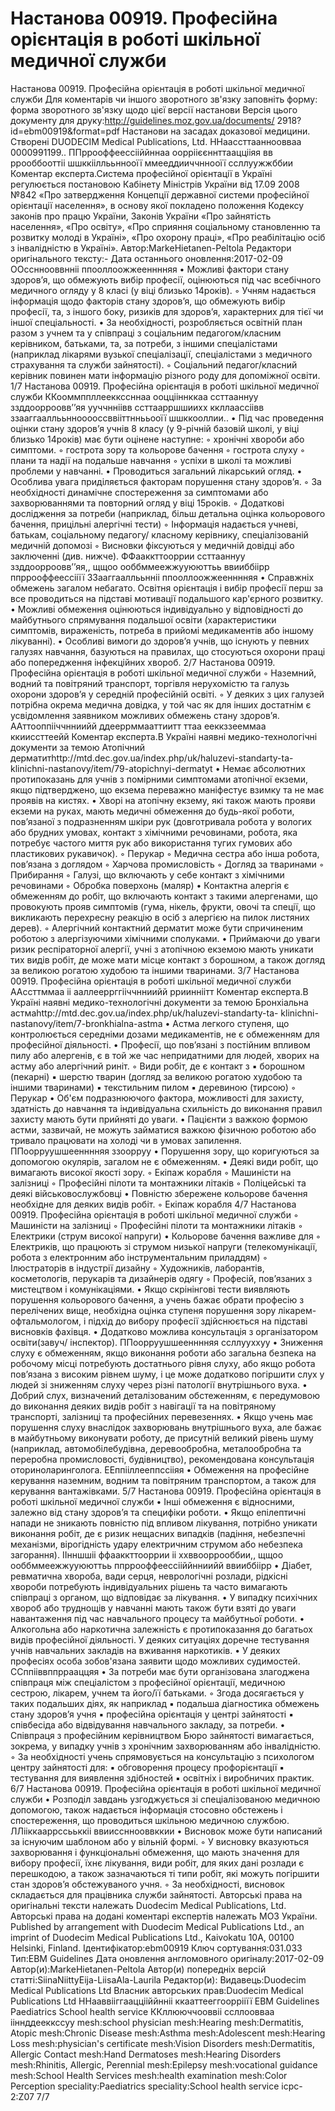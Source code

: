 # Настанова 00919. Професійна орієнтація в роботі шкільної медичної служби

Настанова 00919. Професійна орієнтація в роботі шкільної медичної служби
Для коментарів чи іншого зворотного зв'язку заповніть форму:
форма зворотного зв'язку щодо цієї версії настанови
Версія цього документу для друку:http://guidelines.moz.gov.ua/documents/
2918?id=ebm00919&format=pdf
Настанови на засадах доказової медицини.
Створені DUODECIM Medical Publications, Ltd.
ННаассттаанноовваа 0000991199.. ППррооффеессііййннаа
оорріієєннттааццііяя вв ррооббооттіі шшккііллььннооїї ммееддииччннооїї
ссллуужжббии
Коментар експерта.Система професійної орієнтації в Україні регулюється
постановою Кабінету Міністрів України від 17.09 2008 №842 «Про
затвердження Концепції державної системи професійної орієнтації
населення», в основу якої покладено положення Кодексу законів про
працю України, Законів України «Про зайнятість населення», «Про освіту»,
«Про сприяння соціальному становленню та розвитку молоді в Україні»,
«Про охорону праці», «Про реабілітацію осіб з інвалідністю в Україні».
Автор:MarkeHietanen-Peltola
Редактори оригінального тексту:-
Дата останнього оновлення:2017-02-09
ООссннооввнніі ппооллоожжеенннняя
• Можливі фактори стану здоров’я, що обмежують вибір професії,
оцінюються під час всебічного медичного огляду у 8 класі (у віці
близько 14років).
◦ Учням надається інформація щодо факторів стану здоров’я,
що обмежують вибір професії, та, з іншого боку, ризиків для
здоров’я, характерних для тієї чи іншої спеціальності.
• За необхідності, розробляється освітній план разом з учнем та у
співпраці з соціальним педагогом/класним керівником, батьками,
та, за потреби, з іншими спеціалістами (наприклад лікарями вузької
спеціалізації, спеціалістами з медичного страхування та служби
зайнятості).
◦ Соціальний педагог/класний керівник повинен мати
інформацію різного роду для допоміжної освіти.
1/7
Настанова 00919. Професійна орієнтація в роботі шкільної медичної служби
ККооммппллееккссннаа ооццііннккаа ссттааннуу ззддоорроовв’’яя ууччнніівв ссттаарршшиихх
ккллаассіівв ззааггааллььннооооссввііттннььооїї шшккооллии..
• Під час проведення оцінки стану здоров’я учнів 8 класу (у 9-річній
базовій школі, у віці близько 14років) має бути оцінене наступне:
◦ хронічні хвороби або симптоми.
◦ гострота зору та кольорове бачення
◦ гострота слуху
◦ плани та надії на подальше навчання
◦ успіхи в школі та можливі проблеми у навчанні.
• Проводиться загальний лікарський огляд.
• Особлива увага приділяється факторам порушення стану здоров’я.
◦ За необхідності динамічне спостереження за симптомами
або захворюваннями та повторний огляд у віці 15років.
◦ Додаткові дослідження за потреби (наприклад, більш
детальна оцінка кольорового бачення, прицільні алергічні
тести)
◦ Інформація надається учневі, батькам, соціальному педагогу/
класному керівнику, спеціалізованій медичній допомозі
◦ Висновки фіксуються у медичній довідці або заключенні (див.
нижче).
ФФааккттооррии ссттааннуу ззддоорроовв’’яя,, щщоо ооббммеежжууююттьь ввииббіірр
ппррооффеессііїї
ЗЗааггааллььнніі ппооллоожжеенннняя
• Справжніх обмежень загалом небагато. Освітня орієнтація і вибір
професії перш за все проводиться на підставі мотивації подальшого
кар'єрного розвитку.
• Можливі обмеження оцінюються індивідуально у відповідності до
майбутнього спрямування подальшої освіти (характеристики
симптомів, вираженість, потреба в прийомі медикаментів або
іншому лікуванні).
• Особливі вимоги до здоров’я учнів, що існують у певних галузях
навчання, базуються на правилах, що стосуються охорони праці або
попередження інфекційних хвороб.
2/7
Настанова 00919. Професійна орієнтація в роботі шкільної медичної служби
◦ Наземний, водний та повітряний транспорт, торгівля
нерухомістю та галузь охорони здоров’я у середній
професійній освіті.
◦ У деяких з цих галузей потрібна окрема медична довідка, у
той час як для інших достатнім є усвідомлення заявником
можливих обмежень стану здоров’я.
ААттооппііччнниийй ддееррммааттиитт ттаа ееккззееммаа ккииссттеейй
Коментар експерта.В Україні наявні медико-технологічні документи за
темою Атопічний дерматитhttp://mtd.dec.gov.ua/index.php/uk/haluzevi-standarty-ta-
klinichni-nastanovy/item/79-atopichnyi-dermatyt
• Немає абсолютних протипоказань для учнів з помірними
симптомами атопічної екземи, якщо підтверджено, що екзема
переважно маніфестує взимку та не має проявів на кистях.
• Хворі на атопічну екзему, які також мають прояви екземи на руках,
мають медичні обмеження до будь-якої роботи, пов’язаної з
подразненням шкіри рук (довготривала робота у вологих або
брудних умовах, контакт з хімічними речовинами, робота, яка
потребує частого миття рук або використання тугих гумових або
пластикових рукавичок).
◦ Перукар
◦ Медична сестра або інша робота, пов’язана з доглядом
◦ Харчова промисловість
◦ Догляд за тваринами
◦ Прибирання
◦ Галузі, що включають у себе контакт з хімічними речовинами
◦ Обробка поверхонь (маляр)
• Контактна алергія є обмеженням до робіт, що включають контакт з
такими алергенами, що провокують прояв симптомів (гума, нікель,
фрукти, овочі та спеції, що викликають перехресну реакцію в осіб з
алергією на пилок листяних дерев).
◦ Алергічний контактний дерматит може бути спричиненим
роботою з алергізуючими хімічними сполуками.
• Приймаючи до уваги ризик респіраторної алергії, учні з атопічною
екземою мають уникати тих видів робіт, де може мати місце контакт
з борошном, а також догляд за великою рогатою худобою та іншими
тваринами.
3/7
Настанова 00919. Професійна орієнтація в роботі шкільної медичної служби
ААссттммаа іі ааллееррггііччнниийй рриинніітт
Коментар експерта.В Україні наявні медико-технологічні документи за
темою Бронхіальна астмаhttp://mtd.dec.gov.ua/index.php/uk/haluzevi-standarty-ta-
klinichni-nastanovy/item/7-bronkhialna-astma
• Астма легкого ступеня, що контролюється середніми дозами
медикаментів, не є обмеженням для професійної діяльності.
• Професії, що пов’язані з постійним впливом пилу або алергенів, є в
той же час непридатними для людей, хворих на астму або
алергічний риніт.
◦ Види робіт, де є контакт з
▪ борошном (пекарні)
▪ шерстю тварин (догляд за великою рогатою худобою
та іншими тваринами)
▪ текстильним пилом
▪ деревиною (тирсою)
◦ Перукар
• Об'єм подразнюючого фактора, можливості для захисту, здатність
до навчання та індивідуальна схильність до виконання правил
захисту мають бути прийняті до уваги.
• Пацієнти з важкою формою астми, зазвичай, не можуть займатися
важкою фізичною роботою або тривало працювати на холоді чи в
умовах запилення.
ППоорруушшеенннняя ззоорруу
• Порушення зору, що коригуються за допомогою окулярів, загалом
не є обмеженням.
• Деякі види робіт, що вимагають високої якості зору.
◦ Екіпаж корабля
◦ Машиністи на залізниці
◦ Професійні пілоти та монтажники літаків
◦ Поліцейські та деякі військовослужбовці
• Повністю збережене кольорове бачення необхідне для деяких видів
робіт.
◦ Екіпаж корабля
4/7
Настанова 00919. Професійна орієнтація в роботі шкільної медичної служби
◦ Машиністи на залізниці
◦ Професійні пілоти та монтажники літаків
◦ Електрики (струм високої напруги)
• Кольорове бачення важливе для
◦ Електриків, що працюють зі струмом низької напруги
(телекомунікації, робота з електронним або
інструментальним приладдям)
◦ Ілюстраторів в індустрії дизайну
◦ Художників, лаборантів, косметологів, перукарів та
дизайнерів одягу
◦ Професій, пов’язаних з мистецтвом і комунікаціями.
• Якщо скрінінгові тести виявляють порушення кольорового бачення,
а учень бажає обрати професію з перелічених вище, необхідна
оцінка ступеня порушення зору лікарем-офтальмологом, і підхід до
вибору професії здійснюється на підставі висновків фахівця.
• Додатково можлива консультація з організатором освіти(завуч/
інспектор).
ППоорруушшеенннняя ссллууххуу
• Зниження слуху є обмеженням, якщо виконання роботи або
загальна безпека на робочому місці потребують достатнього рівня
слуху, або якщо робота пов’язана з високим рівнем шуму, і це може
додатково погіршити слух у людей зі зниженням слуху через різні
патології внутрішнього вуха.
• Добрий слух, визначений деталізованим обстеженням, є
передумовою до виконання деяких видів робіт з навігації та на
повітряному транспорті, залізниці та професійних перевезеннях.
• Якщо учень має порушення слуху внаслідок захворювань
внутрішнього вуха, але бажає в майбутньому виконувати роботу, де
присутній великий рівень шуму (наприклад, автомобілебудівна,
деревообробна, металообробна та переробна промисловості,
будівництво), рекомендована консультація оториноларинголога.
ЕЕппііллееппссііяя
• Обмеження на професійне керування наземним, водним та
повітряним транспортом, а також для керування вантажівками.
5/7
Настанова 00919. Професійна орієнтація в роботі шкільної медичної служби
• Інші обмеження є відносними, залежно від стану здоров’я та
специфіки роботи.
• Якщо епілептичні напади не зникають повністю під впливом
лікування, потрібно уникати виконання робіт, де є ризик нещасних
випадків (падіння, небезпечні механізми, вірогідність удару
електричним струмом або небезпека загорання).
ІІнншшіі ффааккттооррии іі ххввооррооббии,, щщоо ооббммеежжууююттьь ппррооффеессііййнниийй ввииббіірр
• Діабет, ревматична хвороба, вади серця, неврологічні розлади,
рідкісні хвороби потребують індивідуальних рішень та часто
вимагають співпраці з органом, що відповідає за лікування.
• У випадку психічних хвороб або труднощів у навчанні мають також
бути взяті до уваги навантаження під час навчального процесу та
майбутньої роботи.
• Алкогольна або наркотична залежність є протипоказання до
багатьох видів професійної діяльності. У деяких ситуаціях доречне
тестування учнів навчальних закладів на вживання наркотиків.
• У деяких професіях особа зобов'язана заявити щодо можливих
судимостей.
ССппііввппррааццяя
• За потреби має бути організована злагоджена співпраця між
спеціалістом з професійної орієнтації, медичною сестрою, лікарем,
учнем та його/її батьками.
◦ Згода досягається у таких подальших діях, як наприклад
▪ подальша діагностика обмежень стану здоров’я учня
▪ професійна орієнтація у центрі зайнятості
▪ співбесіда або відвідування навчального закладу, за
потреби.
• Співпраця з професійним керівництвом Бюро зайнятості
вимагається, зокрема, у випадку учнів з хронічним захворюванням
або інвалідністю.
◦ За необхідності учень спрямовується на консультацію з
психологом центру зайнятості для:
▪ обговорення процесу профорієнтації
▪ тестування для виявлення здібностей
▪ освітніх і виробничих практик.
6/7
Настанова 00919. Професійна орієнтація в роботі шкільної медичної служби
• Розподіл завдань узгоджується зі спеціалізованою медичною
допомогою, також надається інформація стосовно обстежень і
спостереження, що проводиться шкільною медичною службою.
ЛЛііккааррссььккіі ввииссннооввккии
• Висновок може бути написаний за існуючим шаблоном або у вільній
формі.
◦ У висновку вказуються захворювання і функціональні
обмеження, що мають значення для вибору професії, їхнє
лікування, види робіт, для яких дані розлади є перешкодою, а
також зазначаються ті типи робіт, які можуть погіршити стан
здоров’я обстежуваного учня.
◦ За необхідності, висновок складається для працівника
служби зайнятості.
Авторські права на оригінальні тексти належать Duodecim Medical Publications, Ltd.
Авторські права на додані коментарі експертів належать МОЗ України.
Published by arrangement with Duodecim Medical Publications Ltd., an imprint of Duodecim Medical
Publications Ltd., Kaivokatu 10A, 00100 Helsinki, Finland.
Ідентифікатор:ebm00919 Ключ сортування:031.033 Тип:EBM Guidelines
Дата оновлення англомовного оригіналу:2017-02-09
Автор(и):MarkeHietanen-Peltola Автор(и) попередніх версій статті:SiinaNiittyEija-LiisaAla-Laurila Редактор(и):
Видавець:Duodecim Medical Publications Ltd Власник авторських прав:Duodecim Medical Publications Ltd
ННааввііггааццііййнніі ккааттееггооррііїї
EBM Guidelines Paediatrics School health service
ККллююччооввіі ссллоовваа ііннддееккссуу
mesh:school physician mesh:Hearing mesh:Dermatitis, Atopic mesh:Chronic Disease mesh:Asthma
mesh:Adolescent mesh:Hearing Loss mesh:physician's certificate mesh:Vision Disorders
mesh:Dermatitis, Allergic Contact mesh:Hand Dermatoses mesh:Hearing Disorders mesh:Rhinitis, Allergic, Perennial
mesh:Epilepsy mesh:vocational guidance mesh:School Health Services mesh:health examination
mesh:Color Perception speciality:Paediatrics speciality:School health service icpc-2:Z07
7/7
